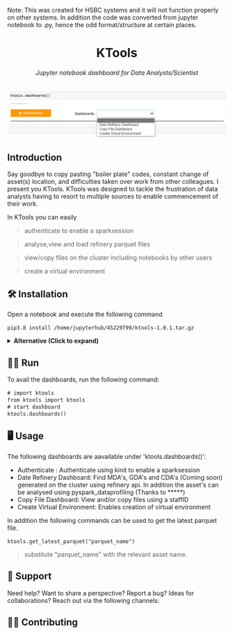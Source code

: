 Note: This was created for HSBC systems and it will not function properly on other systems. In addition the code was converted from jupyter notebook to .py, hence the odd format/structure at certain places.

<div align="center">

# KTools
###### Jupyter notebook dashboard for Data Analysts/Scientist

![](images/ktools.png)

</div>

## Introduction
Say goodbye to copy pasting "boiler plate" codes, constant change of asset(s) location, and difficulties taken over work from other colleagues.
I present you KTools. KTools was designed to tackle the frustration of data analysts having to resort to multiple sources to enable commencement of their work.

In KTools you can easily 
>	authenticate to enable a sparksession

>	analyse,view and load refinery parquet files

>	view/copy files on the cluster including notebooks by other users

>	create a virtual environment



## 🛠️ Installation
Open a notebook and execute the following command
```env
pip3.8 install /home/jupyterhub/45229799/ktools-1.0.1.tar.gz
```
<details>
<summary><strong>Alternative (Click to expand)</strong></summary>

- Download the file (/dist/ktools-1.0.1.tar.gz) to a location of choice
- Then execute the following command in terminal or Jupyter notebook 
```shell
pip3.8 install [location_of_file]/ktools-1.0.1.tar.gz
```

>replace '[location_of_file]' with the actual location of file. 

>For Jupyter notebooks, prepend the command with '!'

</details>




## 🏃‍♂ Run
To avail the dashboards, run the following command:
```shell
# import ktools
from ktools import ktools
# start dashboard
ktools.dashboards()
```



## 🖥️ Usage
The following dashboards are aavailable under 'ktools.dashboards()':
-	Authenticate : Authenticate using kinit to enable a sparksession
-	Date Refinery Dashboard: Find MDA's, GDA's and CDA's (Coming soon) generated on the cluster using refinery api. In addition the asset's can be analysed using pyspark_dataprofiling (Thanks to *****)
-	Copy File Dashboard: View and/or copy files using a staffID
-	Create Virtual Environment: Enables creation of virtual environment


In addition the following commands can be used to get the latest parquet file.
```shell
ktools.get_latest_parquet("parquet_name")
```
>substitute "parquet_name" with the relevant asset name.


## 🙋 Support
Need help? Want to share a perspective? Report a bug? Ideas for collaborations? Reach out via the following channels:


## 🤝🏽 Contributing
